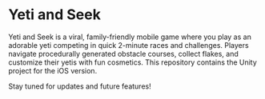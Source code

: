 # Yeti and Seek

Yeti and Seek is a viral, family-friendly mobile game where you play as an adorable yeti competing in quick 2-minute races and challenges. Players navigate procedurally generated obstacle courses, collect flakes, and customize their yetis with fun cosmetics. This repository contains the Unity project for the iOS version.

Stay tuned for updates and future features!
